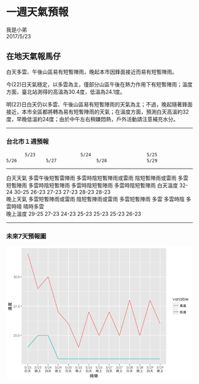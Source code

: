# 一週天氣預報
我是小弟  
2017/5/23  

##  在地天氣報馬仔

白天多雲、午後山區易有短暫陣雨，晚起本市因鋒面接近而易有短暫陣雨。

今(22)日天氣穩定，以多雲為主，僅部分山區午後在熱力作用下有短暫陣雨；溫度方面，臺北站測得的高溫為30.4度，低溫為24.1度。

明(22)日白天仍以多雲、午後山區易有短暫陣雨的天氣為主；不過，晚起隨著鋒面接近，本市全區都將轉為易有短暫陣雨的天氣；在溫度方面，預測白天高溫約32度，早晚低溫約24度；由於中午左右稍嫌悶熱，戶外活動請注意補充水分。


-----


### 台北市１週預報





           5/23                 5/24                     5/25               5/26           5/27               5/28               5/29             
---------  -------------------  -----------------------  -----------------  -------------  -----------------  -----------------  -----------------
白天天氣   多雲午後短暫雷陣雨   多雲時陰短暫陣雨或雷雨   陰短暫陣雨或雷雨   多雲短暫陣雨   多雲時陰短暫陣雨   多雲時陰短暫陣雨   多雲時陰短暫陣雨 
白天溫度   32-24                30-25                    26-23              27-23          27-23              28-23              28-23            
晚上天氣   多雲短暫陣雨或雷雨   陰短暫陣雨或雷雨         多雲短暫陣雨       多雲           多雲時陰           多雲時晴           晴時多雲         
晚上溫度   29-25                27-23                    24-23              25-23          25-23              25-23              26-23            



-----



### 未來7天預報圖




![](RMDsample_files/figure-html/unnamed-chunk-3-1.png)<!-- -->

